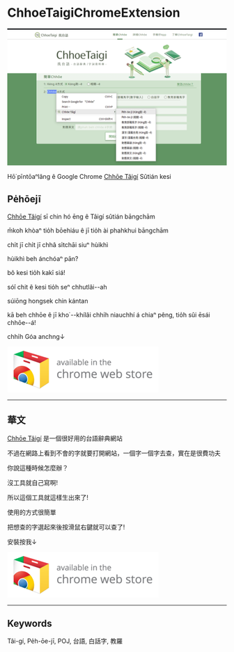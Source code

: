 # ChhoeTaigiChromeExtension

![](/images/img1.png)

Hō͘ pīntōaⁿlâng ê Google Chrome [Chhōe Tâigí](https://chhoe.taigi.info/) Sûtián kesi

## Pe̍hōejī

[Chhōe Tâigí](https://chhoe.taigi.info/) sī chin hó ēng ê Tâigí sûtián bāngchām

m̄koh khòaⁿ tio̍h bōehiáu ê jī tio̍h ài phahkhui bāngchām

chi̍t jī chi̍t jī chhâ si̍tchāi siuⁿ hùikhì

hùikhì beh ánchóaⁿ pān?

bô kesi tio̍h kakī siá!

só͘í chit ê kesi tio̍h seⁿ chhutlâi--ah

súiōng hongsek chin kántan

kā beh chhōe ê jī kho͘ --khílâi chhi̍h niauchhí á chiaⁿ pêng, tio̍h sûi ēsái chhōe--á!

chhi̍h Góa anchng↓

[![Chhōe Tâigí Webstore](/images/chrome_web_store.png)](https://goo.gl/qod78G)

---

## 華文

[Chhōe Tâigí](https://chhoe.taigi.info/) 是一個很好用的台語辭典網站

不過在網路上看到不會的字就要打開網站，一個字一個字去查，實在是很費功夫

你說這種時候怎麼辦？

沒工具就自己寫啊!

所以這個工具就這樣生出來了!

使用的方式很簡單

把想查的字選起來後按滑鼠右鍵就可以查了!

安裝按我↓

[![Chhōe Tâigí Webstore](/images/chrome_web_store.png)](https://goo.gl/qod78G)

---

## Keywords

Tâi-gí, Pe̍h-ōe-jī, POJ, 台語, 白話字, 教羅
